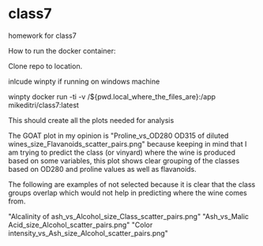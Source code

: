 # class7
homework for class7

How to run the docker container:

Clone repo to location.

inlcude winpty if running on windows machine

winpty docker run -ti -v /${pwd.local_where_the_files_are}:/app mikeditri/class7:latest

This should create all the plots needed for analysis



The GOAT plot in my opinion is "Proline_vs_OD280 OD315 of diluted wines_size_Flavanoids_scatter_pairs.png" 
because keeping in mind that I am trying to predict the class (or vinyard) where the wine is produced based on some variables, this plot shows clear grouping of the classes based on OD280 and proline values as well as flavanoids.


The following are examples of not selected because it is clear that the class groups overlap which would not help in predicting where the wine comes from.

"Alcalinity of ash_vs_Alcohol_size_Class_scatter_pairs.png"
"Ash_vs_Malic Acid_size_Alcohol_scatter_pairs.png"
"Color intensity_vs_Ash_size_Alcohol_scatter_pairs.png"

